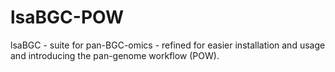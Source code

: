 # lsaBGC-POW
lsaBGC - suite for pan-BGC-omics - refined for easier installation and usage and introducing the pan-genome workflow (POW). 
